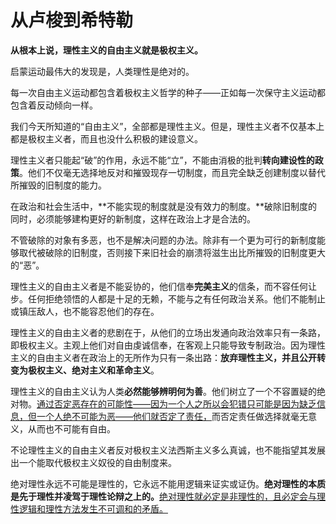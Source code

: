 # 从卢梭到希特勒

**从根本上说，理性主义的自由主义就是极权主义。**

启蒙运动最伟大的发现是，人类理性是绝对的。

每一次自由主义运动都包含着极权主义哲学的种子——正如每一次保守主义运动都包含着反动倾向一样。

我们今天所知道的“自由主义”，全部都是理性主义。但是，理性主义者不仅基本上都是极权主义者，而且也没什么积极的建设意义。

理性主义者只能起“破”的作用，永远不能“立”，不能由消极的批判**转向建设性的政策**。他们不仅毫无选择地反对和摧毁现存一切制度，而且完全缺乏创建制度以替代所摧毁的旧制度的能力。

在政治和社会生活中，**不能实现的制度就是没有效力的制度。**破除旧制度的同时，必须能够建构更好的新制度，这样在政治上才是合法的。

不管破除的对象有多恶，也不是解决问题的办法。除非有一个更为可行的新制度能够取代被破除的旧制度，否则接下来旧社会的崩溃将滋生出比所摧毁的旧制度更大的“恶”。

理性主义的自由主义者是不能妥协的，他们信奉**完美主义**的信条，而不容任何让步。任何拒绝领悟的人都是十足的无赖，不能与之有任何政治关系。他们不能制止或镇压敌人，也不能容忍他们的存在。

理性主义的自由主义者的悲剧在于，从他们的立场出发通向政治效率只有一条路，即极权主义。主观上他们对自由虔诚信奉，在客观上只能导致专制政治。因为理性主义的自由主义者在政治上的无所作为只有一条出路：**放弃理性主义，并且公开转变为极权主义、绝对主义和革命主义**。

理性主义的自由主义认为人类**必然能够辨明何为善**。他们树立了一个不容置疑的绝对物。<u>通过否定恶存在的可能性——因为一个人之所以会犯错只可能是因为缺乏信息，但一个人绝不可能为恶——他们就否定了责任，</u>而否定责任做选择就毫无意义，从而也不可能有自由。

不论理性主义的自由主义者反对极权主义法西斯主义多么真诚，也不能指望其发展出一个能取代极权主义奴役的自由制度来。

绝对理性永远不可能是理性的，它永远不能用逻辑来证实或证伪。**绝对理性的本质是先于理性并凌驾于理性论辩之上的。**<u>绝对理性就必定是非理性的，且必定会与理性逻辑和理性方法发生不可调和的矛盾。</u>

